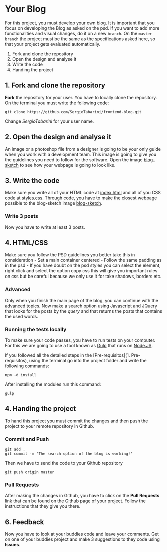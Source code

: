 # Your Blog

For this project, you must develop your own blog. It is important that you focus on developing the Blog as asked on the psd. If you want to add more functionalities and visual changes, do it on a new `branch`. On the `master branch`
the project must be the same as the specifications asked here, so that your project gets evaluated automatically.

1. Fork and clone the repository
2. Open the design and analyse it
3. Write the code
4. Handing the project


## 1. Fork and clone the repository

**Fork** the repository for your user. You have to locally clone the repository. On the terminal you must write the following code:

```
git clone https://github.com/SergioTabarini/frontend-blog.git
```
Change *SergioTabarini* for your user name.

## 2. Open the design and analyse it

An image or a photoshop file from a designer is going to be your only guide when you work with a development team. This image is going to give you the guidelines you need to follow for the software. Open the image [blog-sketch](blog-sketch.png)
to see how your webpage is going to look like.


## 3. Write the code

Make sure you write all of your HTML code at [index.html](index.html) and all of you CSS code at  [styles.css](css/styles.css). Through code, you have to make the closest webpage possible to the blog-sketch image [blog-sketch](blog-sketch.png). 

### Write 3 posts
Now you have to write at least 3 posts.

## 4. HTML/CSS

Make sure you follow the PSD guidelines you better take this in consideration
	- Set a main container centered
	- Follow the same padding as in the psd
	- If you have doubt on the psd styles you can select the element, right click and select the option copy css this will give you important rules on css but be careful because we only use it for take shadows, borders etc.

### Advanced
Only when you finish the main page of the blog, you can continue with the advanced topics. Now make a search option using Javascript and JQuery that looks for the posts by the *query* and that returns the posts that contains the used words.

### Running the tests locally 

To make sure your code passes, you have to run tests on your computer. For this we are going to use a tool known as  [Gulp](http://www.gulpjs.com) that runs on [Node.JS](http://www.nodejs.org).

If you followed all the detailed steps in the [Pre-requisitos](1. Pre-requisitos), using the terminal go into the project folder and write the following commands:

```
npm -d install
```
After installing the modules run this command: 
```
gulp
```

## 4. Handing the project

To hand this project you must commit the changes and then push the project to your remote repository in Github.

### Commit and Push 

```
git add .
git commit -m 'The search option of the blog is working!'
```
Then we have to send the code to your Github repository

```
git push origin master
```

### Pull Requests

After making the changes in Github, you have to click on the **Pull Requests**
link that can be found on the Github page of your project. Follow the instructions that they give you there.

## 6. Feedback 

Now you have to look at your buddies code and leave your comments. Get on one of your buddies project and make 3 suggestions to they code using **Issues**.